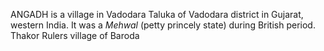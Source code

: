 ANGADH is a village in Vadodara Taluka of Vadodara district in Gujarat, western India. It was a _Mehwal_ (petty princely state) during British period. Thakor Rulers village of Baroda

